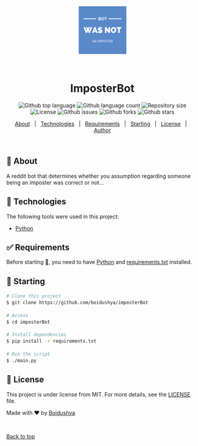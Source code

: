 <div align="center" id="top"> 
  <img src="./.github/logo.png" alt="ImposterBot" />

  &#xa0;

</div>

<h1 align="center">ImposterBot</h1>

<p align="center">
  <img alt="Github top language" src="https://img.shields.io/github/languages/top/boidushya/imposterbot?color=56BEB8">

  <img alt="Github language count" src="https://img.shields.io/github/languages/count/boidushya/imposterbot?color=yellow">

  <img alt="Repository size" src="https://img.shields.io/github/repo-size/boidushya/imposterbot?color=orange">

  <img alt="License" src="https://img.shields.io/github/license/boidushya/imposterbot?color=red">

  <img alt="Github issues" src="https://img.shields.io/github/issues/boidushya/imposterbot?color=green" />

  <img alt="Github forks" src="https://img.shields.io/github/forks/boidushya/imposterbot?color=blue" />

  <img alt="Github stars" src="https://img.shields.io/github/stars/boidushya/imposterbot?color=lightgray" />
</p>


<p align="center">
  <a href="#dart-about">About</a> &#xa0; | &#xa0;
  <!-- <a href="#sparkles-features">Features</a> &#xa0; | &#xa0; -->
  <a href="#rocket-technologies">Technologies</a> &#xa0; | &#xa0;
  <a href="#white_check_mark-requirements">Requirements</a> &#xa0; | &#xa0;
  <a href="#checkered_flag-starting">Starting</a> &#xa0; | &#xa0;
  <a href="#memo-license">License</a> &#xa0; | &#xa0;
  <a href="https://github.com/boidushya" target="_blank">Author</a>
</p>

<br>

## :dart: About ##

A reddit bot that determines whether you assumption regarding someone being an imposter was correct or not...


## :rocket: Technologies ##

The following tools were used in this project:

- [Python](https://python.org/)

## :white_check_mark: Requirements ##

Before starting :checkered_flag:, you need to have [Python](https://python.org) and [requirements.txt](https://github.com/Boidushya/imposterBot/blob/master/requirements.txt) installed.

## :checkered_flag: Starting ##

```bash
# Clone this project
$ git clone https://github.com/boidushya/imposterBot

# Access
$ cd imposterBot

# Install dependencies
$ pip install -r requirements.txt

# Run the script
$ ./main.py

```

## :memo: License ##

This project is under license from MIT. For more details, see the [LICENSE](LICENSE.md) file.


Made with :heart: by <a href="https://github.com/boidushya" target="_blank">Boidushya</a>

&#xa0;

<a href="#top">Back to top</a>
